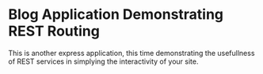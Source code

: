 # Blog Application Demonstrating REST Routing

This is another express application, this time demonstrating the usefullness of REST services in simplying the interactivity of your site. 

